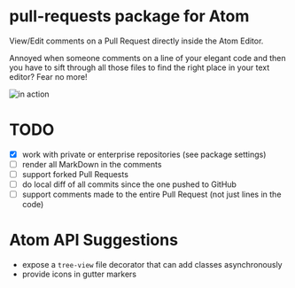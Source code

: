 # pull-requests package for Atom

View/Edit comments on a Pull Request directly inside the Atom Editor.

Annoyed when someone comments on a line of your elegant code and then you have to sift through all those files to find the right place in your text editor? Fear no more!

![in action](https://cloud.githubusercontent.com/assets/253202/11237087/a3568100-8dab-11e5-8d9d-3bc9cc3dc5af.gif)

# TODO

- [x] work with private or enterprise repositories (see package settings)
- [ ] render all MarkDown in the comments
- [ ] support forked Pull Requests
- [ ] do local diff of all commits since the one pushed to GitHub
- [ ] support comments made to the entire Pull Request (not just lines in the code)

# Atom API Suggestions

- expose a `tree-view` file decorator that can add classes asynchronously
- provide icons in gutter markers
